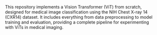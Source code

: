 This repository implements a Vision Transformer (ViT) from scratch, designed for medical image classification using the NIH Chest X-ray 14 (CXR14) dataset. It includes everything from data preprocessing to model training and evaluation, providing a complete pipeline for experimenting with ViTs in medical imaging.
